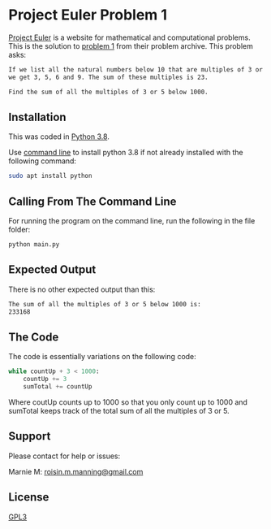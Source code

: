 # Project Euler Problem 1

[Project Euler](https://projecteuler.net/about) is a website for mathematical and computational problems. This is the solution to [problem 1](https://projecteuler.net/problem=1) from their problem archive. This problem asks:

```bash
If we list all the natural numbers below 10 that are multiples of 3 or 5,
we get 3, 5, 6 and 9. The sum of these multiples is 23.

Find the sum of all the multiples of 3 or 5 below 1000.
```

## Installation
This was coded in [Python 3.8](https://www.python.org/downloads/release/python-380/).

Use [command line](https://www.codecademy.com/articles/command-line-setup) to  install python 3.8 if not already installed with the following command:

```bash
sudo apt install python
```

## Calling From The Command Line

For running the program on the command line, run the following in the file folder:

```bash
python main.py
```

## Expected Output

There is no other expected output than this:
```bash
The sum of all the multiples of 3 or 5 below 1000 is:
233168
```

## The Code

The code is essentially variations on the following code:

```python
while countUp + 3 < 1000:
    countUp += 3
    sumTotal += countUp
```
Where coutUp counts up to 1000 so that you only count up to 1000 and sumTotal keeps track of the total sum of all the multiples of 3 or 5.

## Support
Please contact for help or issues:

Marnie M: roisin.m.manning@gmail.com

## License
[GPL3](https://www.gnu.org/licenses/gpl-3.0.en.html)
